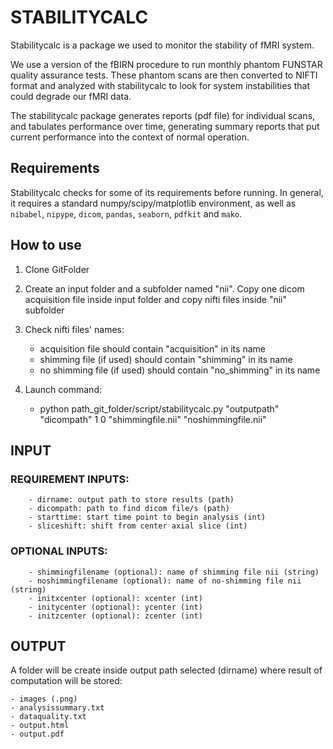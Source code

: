 # STABILITYCALC

Stabilitycalc is a package we used to monitor the stability of fMRI system.  

We use a version of the fBIRN procedure to run monthly phantom FUNSTAR quality 
assurance tests.
These phantom scans are then converted to NIFTI format and analyzed 
with stabilitycalc to look for system instabilities that could degrade
our fMRI data.

The stabilitycalc package generates reports (pdf file) for individual scans, 
and tabulates performance over time, generating summary reports that put
current performance into the context of normal operation.  

## Requirements

Stabilitycalc checks for some of its requirements before running. In general,
it requires a standard numpy/scipy/matplotlib environment, as well as
`nibabel`, `nipype`, `dicom`, `pandas`, `seaborn`, `pdfkit` and `mako`.

## How to use

1) Clone GitFolder
1) Create an input folder and a subfolder named "nii". Copy one dicom acquisition file inside input folder and copy nifti files inside "nii" subfolder
2) Check nifti files' names: 
	- acquisition file should contain "acquisition" in its name
	- shimming file (if used) should contain "shimming" in its name 
	- no shimming file (if used) should contain "no_shimming" in its name
3) Launch command:

	- python path_git_folder/script/stabilitycalc.py "outputpath" "dicompath" 1 0 "shimmingfile.nii" "noshimmingfile.nii"

## INPUT

### REQUIREMENT INPUTS:
        - dirname: output path to store results (path)
        - dicompath: path to find dicom file/s (path)
        - starttime: start time point to begin analysis (int)
        - sliceshift: shift from center axial slice (int)

### OPTIONAL INPUTS:
        - shimmingfilename (optional): name of shimming file nii (string)
        - noshimmingfilename (optional): name of no-shimming file nii (string)
        - initxcenter (optional): xcenter (int)
        - initycenter (optional): ycenter (int)
        - initzcenter (optional): zcenter (int)

## OUTPUT

A folder will be create inside output path selected (dirname) where result of computation will be stored:

	- images (.png)
	- analysissummary.txt
	- dataquality.txt
	- output.html 
	- output.pdf



